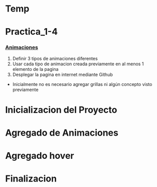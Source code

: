 # Temp

# Practica_1-4

### [Animaciones](https://developer.mozilla.org/es/docs/Web/CSS/CSS_animations/Using_CSS_animations)

1. Definir 3 tipos de animaciones diferentes
1. Usar cada tipo de animacion creada previamente en al menos 1 elemento de la pagina
1. Desplegar la pagina en internet mediante Github

- Inicialmente no es necesario agregar grillas ni algún concepto visto previamente

# Inicializacion del Proyecto

# Agregado de Animaciones

# Agregado hover

# Finalizacion